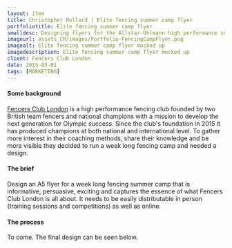 ```yaml
---
layout: item
title: Christopher Mollard | Elite fencing summer camp flyer
portfoliotitle: Elite fencing summer camp flyer
smalldesc: Designing flyers for the Allstar-Uhlmann high performance summer camp
imageurl: assets_CM/images/Portfolio-FencingCampFlyer.png
imagealt: Elite fencing summer camp flyer mocked up
imagedescription: Elite fencing summer camp flyer mocked up
client: Fencers Club London
date: 2015-03-01
tags: [MARKETING]
---
```

<h4>Some background</h4>
<p>
<a href="https://www.fencersclublondon.com/" target="_blank">Fencers Club London</a> is a high performance fencing club founded by two British team fencers and national champions with a mission to develop the next generation for Olympic success.  Since the club's foundation in 2015 it has produced champions at both national and international level.  To gather more interest in their coaching methods, share their knowledge and be more visible they decided to run a week long fencing camp and needed a design.
</p>

<h4>The brief</h4>

<p>
Design an A5 flyer for a week long fencing summer camp that is informative, persuasive, exciting and captures the essence of what Fencers Club London is all about.  It needs to be easily distributable in person (training sessions and competitions) as well as online.
</p>
<h4>The process</h4>
<p>
To come.  The final design can be seen below.
</p>

<div class="dividewhite4"></div>
<!-- /Post Content -->
</div>

</div>